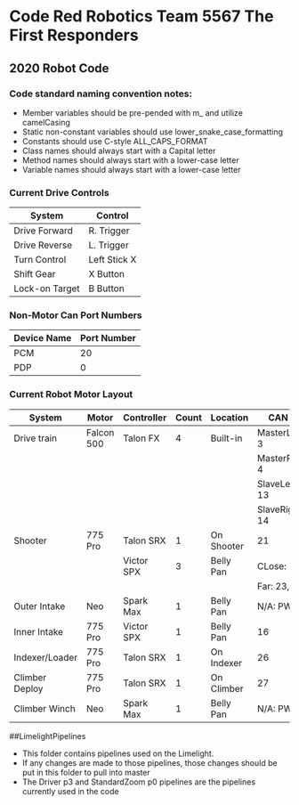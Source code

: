 # Code Red Robotics Team 5567 The First Responders 

## 2020 Robot Code

### Code standard naming convention notes:
* Member variables should be pre-pended with m_ and utilize camelCasing
* Static non-constant variables should use lower_snake_case_formatting
* Constants should use C-style ALL_CAPS_FORMAT
* Class names should always start with a Capital letter
* Method names should always start with a lower-case letter
* Variable names should always start with a lower-case letter

### Current Drive Controls
| System         | Control       |
| -------------- | ------------- |
| Drive Forward  | R. Trigger    |
| Drive Reverse  | L. Trigger    |
| Turn Control   | Left Stick X  |
| Shift Gear     | X Button      |
| Lock-on Target | B Button      |

### Non-Motor Can Port Numbers
| Device Name   |  Port Number  |
| ------------- | ------------- |
| PCM           | 20            |
| PDP           | 0             |

### Current Robot Motor Layout
| System         | Motor         | Controller  | Count   | Location   | CAN ID 
| -------------- | ------------- | ----------- | ------- | ---------- | -------------- 
| Drive train    | Falcon 500    | Talon FX    |    4    | Built-in   | MasterLeft: 3
|                |               |             |         |            | MasterRight: 4
|                |               |             |         |            | SlaveLeft: 13
|                |               |             |         |            | SlaveRight: 14
| Shooter        | 775 Pro       | Talon SRX   |    1    | On Shooter | 21
|                |               | Victor SPX  |    3    | Belly Pan  | CLose: 22
|                |               |             |         |            | Far: 23, 24
| Outer Intake   | Neo           | Spark Max   |    1    | Belly Pan  | N/A: PWM 0
| Inner Intake   | 775 Pro       | Victor SPX  |    1    | Belly Pan  | 16
| Indexer/Loader | 775 Pro       | Talon SRX   |    1    | On Indexer | 26
| Climber Deploy | 775 Pro       | Talon SRX   |    1    | On Climber | 27
| Climber Winch  | Neo           | Spark Max   |    1    | Belly Pan  | N/A: PWM 1

##LimelightPipelines
* This folder contains pipelines used on the Limelight. 
* If any changes are made to those pipelines, those changes should be put in this folder to pull into master
* The Driver p3 and StandardZoom p0 pipelines are the pipelines currently used in the code